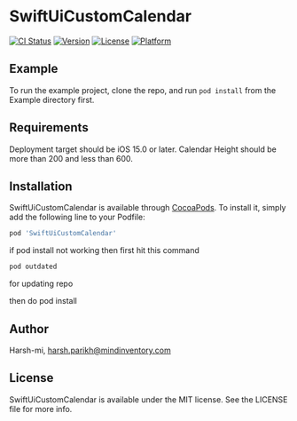 # SwiftUiCustomCalendar

[![CI Status](https://img.shields.io/travis/riddhi-mi/SwiftUiCustomCalendar.svg?style=flat)](https://travis-ci.org/riddhi-mi/SwiftUiCustomCalendar)
[![Version](https://img.shields.io/cocoapods/v/SwiftUiCustomCalendar.svg?style=flat)](https://cocoapods.org/pods/SwiftUiCustomCalendar)
[![License](https://img.shields.io/cocoapods/l/SwiftUiCustomCalendar.svg?style=flat)](https://cocoapods.org/pods/SwiftUiCustomCalendar)
[![Platform](https://img.shields.io/cocoapods/p/SwiftUiCustomCalendar.svg?style=flat)](https://cocoapods.org/pods/SwiftUiCustomCalendar)

## Example

To run the example project, clone the repo, and run `pod install` from the Example directory first.

## Requirements

Deployment target should be iOS 15.0 or later.
Calendar Height should be more than 200 and less than 600.

## Installation

SwiftUiCustomCalendar is available through [CocoaPods](https://cocoapods.org). To install
it, simply add the following line to your Podfile:

```ruby
pod 'SwiftUiCustomCalendar'
```
if pod install not working then first hit this command

```ruby
pod outdated
```
for updating repo

then do pod install

## Author

Harsh-mi, harsh.parikh@mindinventory.com

## License

SwiftUiCustomCalendar is available under the MIT license. See the LICENSE file for more info.
